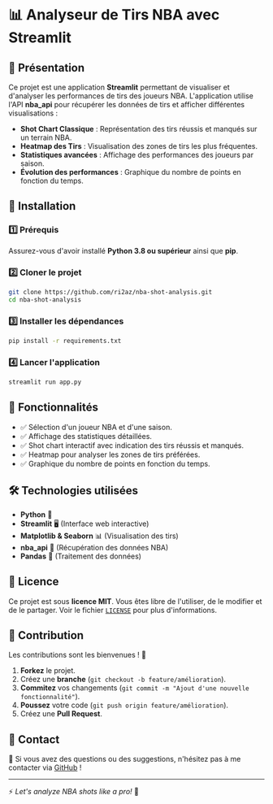 # 📊 Analyseur de Tirs NBA avec Streamlit

## 🏀 Présentation
Ce projet est une application **Streamlit** permettant de visualiser et d'analyser les performances de tirs des joueurs NBA. L'application utilise l'API **nba_api** pour récupérer les données de tirs et afficher différentes visualisations :

- **Shot Chart Classique** : Représentation des tirs réussis et manqués sur un terrain NBA.
- **Heatmap des Tirs** : Visualisation des zones de tirs les plus fréquentes.
- **Statistiques avancées** : Affichage des performances des joueurs par saison.
- **Évolution des performances** : Graphique du nombre de points en fonction du temps.

## 🚀 Installation
### 1️⃣ Prérequis
Assurez-vous d'avoir installé **Python 3.8 ou supérieur** ainsi que **pip**.

### 2️⃣ Cloner le projet
```bash
git clone https://github.com/ri2az/nba-shot-analysis.git
cd nba-shot-analysis
```

### 3️⃣ Installer les dépendances
```bash
pip install -r requirements.txt
```

### 4️⃣ Lancer l'application
```bash
streamlit run app.py
```

## 📌 Fonctionnalités
- ✅ Sélection d'un joueur NBA et d'une saison.
- ✅ Affichage des statistiques détaillées.
- ✅ Shot chart interactif avec indication des tirs réussis et manqués.
- ✅ Heatmap pour analyser les zones de tirs préférées.
- ✅ Graphique du nombre de points en fonction du temps.


## 🛠️ Technologies utilisées
- **Python** 🐍
- **Streamlit** 🖥️ (Interface web interactive)
- **Matplotlib & Seaborn** 📊 (Visualisation des tirs)
- **nba_api** 🏀 (Récupération des données NBA)
- **Pandas** 📑 (Traitement des données)

## 📄 Licence
Ce projet est sous **licence MIT**. Vous êtes libre de l'utiliser, de le modifier et de le partager. Voir le fichier [`LICENSE`](LICENSE) pour plus d'informations.

## 🤝 Contribution
Les contributions sont les bienvenues ! 🚀
1. **Forkez** le projet.
2. Créez une **branche** (`git checkout -b feature/amélioration`).
3. **Commitez** vos changements (`git commit -m "Ajout d'une nouvelle fonctionnalité"`).
4. **Poussez** votre code (`git push origin feature/amélioration`).
5. Créez une **Pull Request**.

## 📧 Contact
📩 Si vous avez des questions ou des suggestions, n'hésitez pas à me contacter via [GitHub](https://github.com/ri2az) !

---

⚡ *Let's analyze NBA shots like a pro!* 🏀

